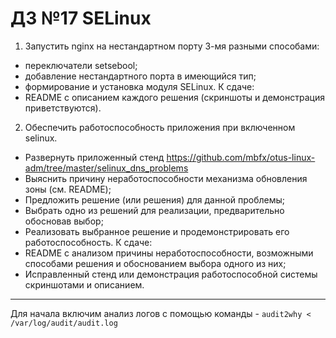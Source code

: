 # ДЗ №17 SELinux
1. Запустить nginx на нестандартном порту 3-мя разными способами:
- переключатели setsebool;
- добавление нестандартного порта в имеющийся тип;
- формирование и установка модуля SELinux.
К сдаче:
- README с описанием каждого решения (скриншоты и демонстрация приветствуются).

2. Обеспечить работоспособность приложения при включенном selinux.
- Развернуть приложенный стенд
https://github.com/mbfx/otus-linux-adm/tree/master/selinux_dns_problems
- Выяснить причину неработоспособности механизма обновления зоны (см. README);
- Предложить решение (или решения) для данной проблемы;
- Выбрать одно из решений для реализации, предварительно обосновав выбор;
- Реализовать выбранное решение и продемонстрировать его работоспособность.
К сдаче:
- README с анализом причины неработоспособности, возможными способами решения и обоснованием выбора одного из них;
- Исправленный стенд или демонстрация работоспособной системы скриншотами и описанием.
--------------------------------------------------------------------------------------------
Для начала включим анализ логов с помощью команды - ```audit2why < /var/log/audit/audit.log```
